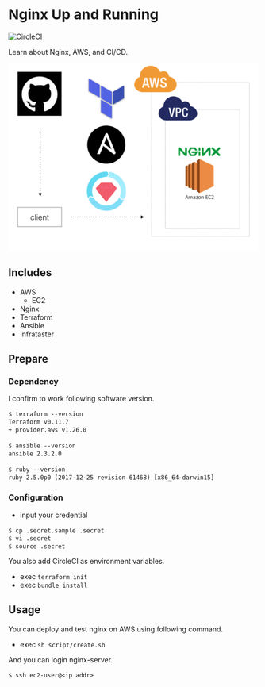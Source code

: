 # Nginx Up and Running
[![CircleCI](https://circleci.com/gh/chaspy/nginx-up-and-running.svg?style=shield)](https://circleci.com/gh/chaspy/nginx-up-and-running)

Learn about Nginx, AWS, and CI/CD.

![pic](./pic/pic.png)

## Includes
- AWS
  - EC2
- Nginx
- Terraform
- Ansible
- Infrataster

## Prepare

### Dependency

I confirm to work following software version.

```
$ terraform --version
Terraform v0.11.7
+ provider.aws v1.26.0

$ ansible --version
ansible 2.3.2.0

$ ruby --version
ruby 2.5.0p0 (2017-12-25 revision 61468) [x86_64-darwin15]
```

### Configuration

- input your credential

```
$ cp .secret.sample .secret
$ vi .secret
$ source .secret
```

You also add CircleCI as environment variables.

- exec `terraform init`
- exec `bundle install`

## Usage

You can deploy and test nginx on AWS using following command.

- exec `sh script/create.sh`

And you can login nginx-server.

```
$ ssh ec2-user@<ip addr>
```
